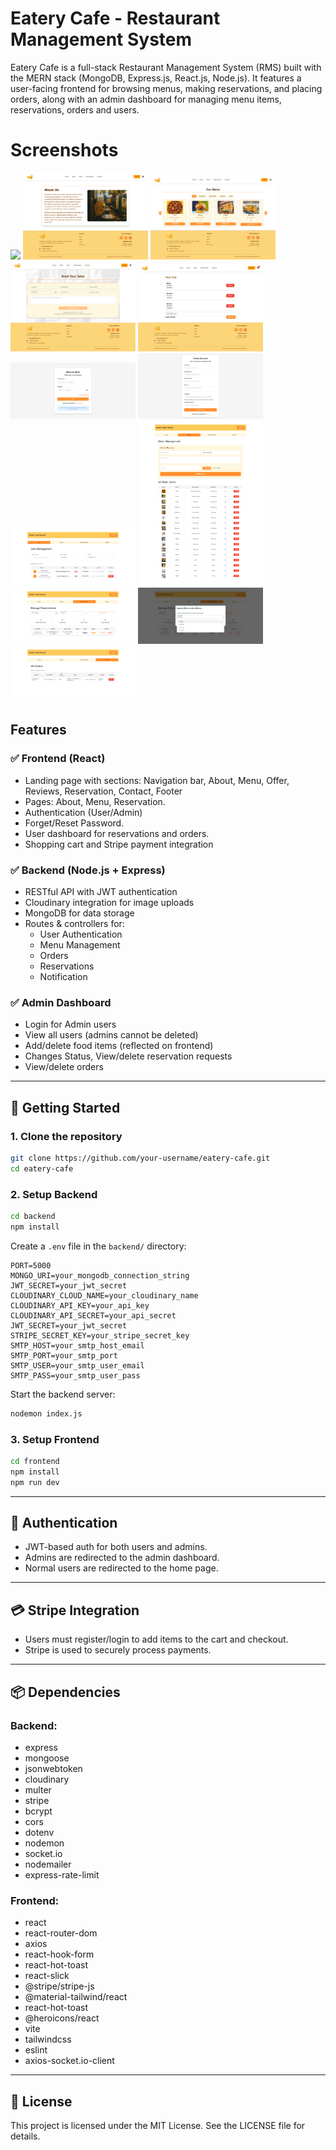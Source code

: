 # Eatery Cafe - Restaurant Management System

Eatery Cafe is a full-stack Restaurant Management System (RMS) built with the MERN stack (MongoDB, Express.js, React.js, Node.js). It features a user-facing frontend for browsing menus, making reservations, and placing orders, along with an admin dashboard for managing menu items, reservations, orders and users.

# Screenshots

<img src = "screenshots/homepage.png" width= "200px">
<img src = "screenshots/about.png" width= "200px">
<img src = "screenshots/menu.png" width= "200px">
<img src = "screenshots/reservation.png" width= "200px">
<img src = "screenshots/cart.png" width= "200px">
<img src = "screenshots/register.png" width= "200px">
<img src = "screenshots/login.png" width= "200px">
<img src = "screenshots/user_management.png" width= "200px">
<img src = "screenshots/menu_management.png" width= "200px">
<img src = "screenshots/reservation_management.png" width= "200px">
<img src = "screenshots/reservation_status.png" width= "200px">
<img src = "screenshots/order_management.png" width= "200px">

## Features

### ✅ Frontend (React)
- Landing page with sections: Navigation bar, About, Menu, Offer, Reviews, Reservation, Contact, Footer
- Pages: About, Menu, Reservation.
- Authentication (User/Admin)
- Forget/Reset Password.
- User dashboard for reservations and orders.
- Shopping cart and Stripe payment integration

### ✅ Backend (Node.js + Express)
- RESTful API with JWT authentication
- Cloudinary integration for image uploads
- MongoDB for data storage
- Routes & controllers for:
  - User Authentication
  - Menu Management
  - Orders
  - Reservations
  - Notification

### ✅ Admin Dashboard
- Login for Admin users
- View all users (admins cannot be deleted)
- Add/delete food items (reflected on frontend)
- Changes Status, View/delete reservation requests
- View/delete orders

---

## 🚀 Getting Started

### 1. Clone the repository
```bash
git clone https://github.com/your-username/eatery-cafe.git
cd eatery-cafe
```

### 2. Setup Backend
```bash
cd backend
npm install
```

Create a `.env` file in the `backend/` directory:
```env
PORT=5000
MONGO_URI=your_mongodb_connection_string
JWT_SECRET=your_jwt_secret
CLOUDINARY_CLOUD_NAME=your_cloudinary_name
CLOUDINARY_API_KEY=your_api_key
CLOUDINARY_API_SECRET=your_api_secret
JWT_SECRET=your_jwt_secret
STRIPE_SECRET_KEY=your_stripe_secret_key
SMTP_HOST=your_smtp_host_email
SMTP_PORT=your_smtp_port
SMTP_USER=your_smtp_user_email
SMTP_PASS=your_smtp_user_pass
```

Start the backend server:
```bash
nodemon index.js
```

### 3. Setup Frontend 
```bash
cd frontend
npm install
npm run dev
```

---

## 🔐 Authentication

- JWT-based auth for both users and admins.
- Admins are redirected to the admin dashboard.
- Normal users are redirected to the home page.

---

## 💳 Stripe Integration

- Users must register/login to add items to the cart and checkout.
- Stripe is used to securely process payments.

---

## 📦 Dependencies

### Backend:
- express
- mongoose
- jsonwebtoken
- cloudinary
- multer
- stripe
- bcrypt 
- cors
- dotenv
- nodemon
- socket.io
- nodemailer
- express-rate-limit

### Frontend:
- react
- react-router-dom
- axios 
- react-hook-form
- react-hot-toast
- react-slick
- @stripe/stripe-js
- @material-tailwind/react
- react-hot-toast
- @heroicons/react
- vite
- tailwindcss
- eslint
- axios-socket.io-client


---

## 📄 License

This project is licensed under the MIT License. See the LICENSE file for details.